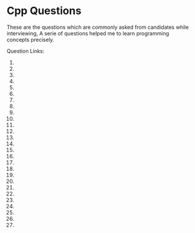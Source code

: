 # Cpp Questions
These are the questions which are commonly asked from candidates while interviewing, A serie of questions helped me to learn programming concepts precisely.

Question Links:

1. <a href="https://github.com/khushi-2002/Cpp-Questions/blob/main/1-100_odd.cpp"></a>
2. <a href="https://github.com/khushi-2002/Cpp-Questions/blob/main/2-TABLE.CPP"/>
3. <a href="https://github.com/khushi-2002/Cpp-Questions/blob/main/absolute_diagonal.cpp"/>
4. <a href="https://github.com/khushi-2002/Cpp-Questions/blob/main/hcf.cpp"/>
5. <a href="https://github.com/khushi-2002/Cpp-Questions/blob/main/armstrong.cpp"/>
6. <a href="https://github.com/khushi-2002/Cpp-Questions/blob/main/divisor_sum.cpp"/>
7. <a href="https://github.com/khushi-2002/Cpp-Questions/blob/main/fabonacci.cpp"/>
8. <a href="https://github.com/khushi-2002/Cpp-Questions/blob/main/factorial.cpp"/>
9. <a href="https://github.com/khushi-2002/Cpp-Questions/blob/main/fibonacci_Series.cpp"/>
10. <a href="https://github.com/khushi-2002/Cpp-Questions/blob/main/lcm-hcf.cpp
"/>
2. <a href="https://github.com/khushi-2002/Cpp-Questions/blob/main/lcm.cpp"/>
2. <a href="https://github.com/khushi-2002/Cpp-Questions/blob/main/leap.cpp"/>
2. <a href="https://github.com/khushi-2002/Cpp-Questions/blob/main/nth_prime.cpp"/>
2. <a href="https://github.com/khushi-2002/Cpp-Questions/blob/main/odd-even.cpp"/>
2. <a href="https://github.com/khushi-2002/Cpp-Questions/blob/main/palindrome.cpp"/>
2. <a href="https://github.com/khushi-2002/Cpp-Questions/blob/main/permutation.cpp"/>
2. <a href="https://github.com/khushi-2002/Cpp-Questions/blob/main/prime.cpp"/>
2. <a href="https://github.com/khushi-2002/Cpp-Questions/blob/main/product-price.cpp"/>
2. <a href="https://github.com/khushi-2002/Cpp-Questions/blob/main/reverse.cpp"/>
2. <a href="https://github.com/khushi-2002/Cpp-Questions/blob/main/sequence-permutation.cpp"/>
2. <a href="https://github.com/khushi-2002/Cpp-Questions/blob/main/star-pattern1.cpp"/>
2. <a href="https://github.com/khushi-2002/Cpp-Questions/blob/main/string-coversion.cpp"/>
2. <a href="https://github.com/khushi-2002/Cpp-Questions/blob/main/star_pattern2.cpp"/>
2. <a href="https://github.com/khushi-2002/Cpp-Questions/blob/main/string-shopkeeper.cpp"/>
2. <a href="https://github.com/khushi-2002/Cpp-Questions/blob/main/sum_of_digits.cpp"/>
2. <a href="https://github.com/khushi-2002/Cpp-Questions/blob/main/swap.cpp"/>
2. <a href="https://github.com/khushi-2002/Cpp-Questions/blob/main/vowel-checker.cpp"/>

